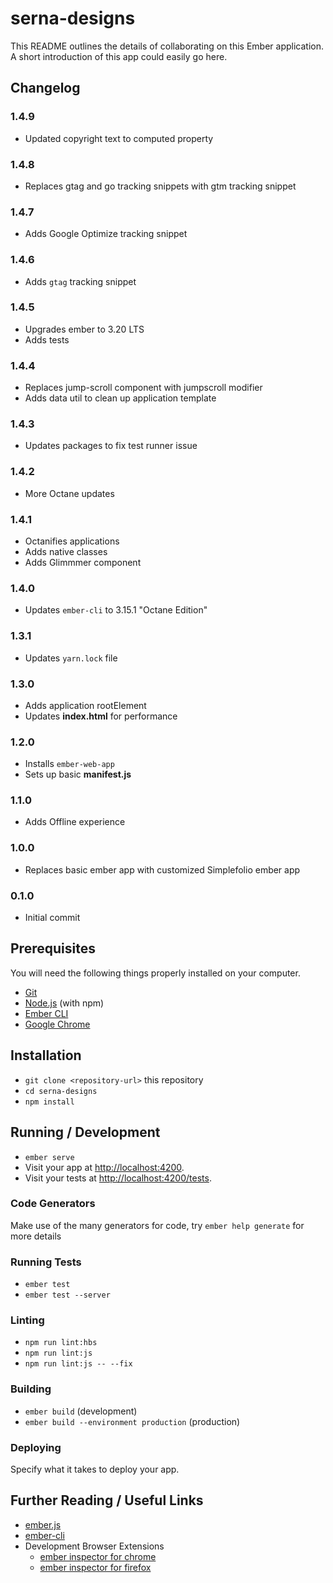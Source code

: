 # serna-designs

This README outlines the details of collaborating on this Ember application.
A short introduction of this app could easily go here.

## Changelog

### 1.4.9
- Updated copyright text to computed property

### 1.4.8
- Replaces gtag and go tracking snippets with gtm tracking snippet

### 1.4.7
- Adds Google Optimize tracking snippet

### 1.4.6
- Adds `gtag` tracking snippet

### 1.4.5
- Upgrades ember to 3.20 LTS
- Adds tests

### 1.4.4
- Replaces jump-scroll component with jumpscroll modifier
- Adds data util to clean up application template

### 1.4.3
- Updates packages to fix test runner issue

### 1.4.2
- More Octane updates

### 1.4.1
- Octanifies applications
- Adds native classes
- Adds Glimmmer component

### 1.4.0
- Updates `ember-cli` to 3.15.1 "Octane Edition"

### 1.3.1
- Updates `yarn.lock` file

### 1.3.0
- Adds application rootElement
- Updates **index.html** for performance

### 1.2.0
- Installs `ember-web-app`
- Sets up basic **manifest.js**

### 1.1.0
- Adds Offline experience

### 1.0.0
- Replaces basic ember app with customized Simplefolio ember app

### 0.1.0
- Initial commit

## Prerequisites

You will need the following things properly installed on your computer.

* [Git](https://git-scm.com/)
* [Node.js](https://nodejs.org/) (with npm)
* [Ember CLI](https://ember-cli.com/)
* [Google Chrome](https://google.com/chrome/)

## Installation

* `git clone <repository-url>` this repository
* `cd serna-designs`
* `npm install`

## Running / Development

* `ember serve`
* Visit your app at [http://localhost:4200](http://localhost:4200).
* Visit your tests at [http://localhost:4200/tests](http://localhost:4200/tests).

### Code Generators

Make use of the many generators for code, try `ember help generate` for more details

### Running Tests

* `ember test`
* `ember test --server`

### Linting

* `npm run lint:hbs`
* `npm run lint:js`
* `npm run lint:js -- --fix`

### Building

* `ember build` (development)
* `ember build --environment production` (production)

### Deploying

Specify what it takes to deploy your app.

## Further Reading / Useful Links

* [ember.js](https://emberjs.com/)
* [ember-cli](https://ember-cli.com/)
* Development Browser Extensions
  * [ember inspector for chrome](https://chrome.google.com/webstore/detail/ember-inspector/bmdblncegkenkacieihfhpjfppoconhi)
  * [ember inspector for firefox](https://addons.mozilla.org/en-US/firefox/addon/ember-inspector/)
